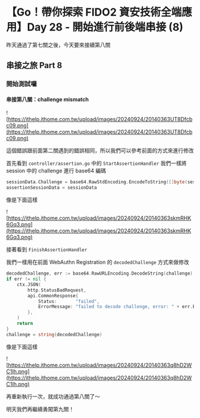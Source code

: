 # 【Go！帶你探索 FIDO2 資安技術全端應用】Day 28 - 開始進行前後端串接 (8)

昨天通過了第七關之後，今天要來接續第八關

## 串接之旅 Part 8

### 開始測試囉

#### 串接第八關：challenge mismatch

![https://ithelp.ithome.com.tw/upload/images/20240924/20140363UT8Dfcbc09.png](https://ithelp.ithome.com.tw/upload/images/20240924/20140363UT8Dfcbc09.png)

這個錯誤跟前面第二關遇到的錯誤相同，所以我們可以參考前面的方式來進行修改

首先看到 `controller/assertion.go` 中的 `StartAssertionHandler`
我們一樣將 session 中的 challenge 進行 base64 編碼

```go
sessionData.Challenge = base64.RawStdEncoding.EncodeToString([]byte(sessionData.Challenge))
assertionSessionData = sessionData
```

像是下面這樣

![https://ithelp.ithome.com.tw/upload/images/20240924/20140363skmRHK6Gq3.png](https://ithelp.ithome.com.tw/upload/images/20240924/20140363skmRHK6Gq3.png)

接著看到 `FinishAssertionHandler`

我們一樣用在前面 WebAuthn Registration 的 `decodedChallenge` 方式來做修改

```go
decodedChallenge, err := base64.RawURLEncoding.DecodeString(challenge)
if err != nil {
    ctx.JSON(
        http.StatusBadRequest,
        api.CommonResponse{
            Status:       "failed",
            ErrorMessage: "failed to decode challenge, error: " + err.Error(),
        },
    )
    return
}
challenge = string(decodedChallenge)
```

像是下面這樣

![https://ithelp.ithome.com.tw/upload/images/20240924/20140363q8hD2WC1Ih.png](https://ithelp.ithome.com.tw/upload/images/20240924/20140363q8hD2WC1Ih.png)

再重新執行一次，就成功通過第八關了～

明天我們再繼續勇闖第九關！